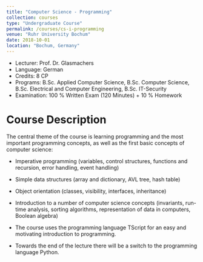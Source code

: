 ```yaml
---
title: "Computer Science - Programming"
collection: courses
type: "Undergraduate Course"
permalink: /courses/cs-i-programming
venue: "Ruhr University Bochum"
date: 2018-10-01
location: "Bochum, Germany"
---
```


* Lecturer: Prof. Dr. Glasmachers
* Language: German
* Credits: 8 CP
* Programs: B.Sc. Applied Computer Science, B.Sc. Computer Science, B.Sc. Electrical and Computer Engineering, B.Sc. IT-Security
* Examination: 100 % Written Exam (120 Minutes) + 10 % Homework

Course Description
======

The central theme of the course is learning programming and the most important programming concepts, as well as the first basic concepts of computer science:

* Imperative programming (variables, control structures, functions and recursion, error handling, event handling)
* Simple data structures (array and dictionary, AVL tree, hash table)
* Object orientation (classes, visibility, interfaces, inheritance)
* Introduction to a number of computer science concepts (invariants, run-time analysis, sorting algorithms, representation of data in computers, Boolean algebra)

* The course uses the programming language TScript for an easy and motivating introduction to programming.
* Towards the end of the lecture there will be a switch to the programming language Python.
